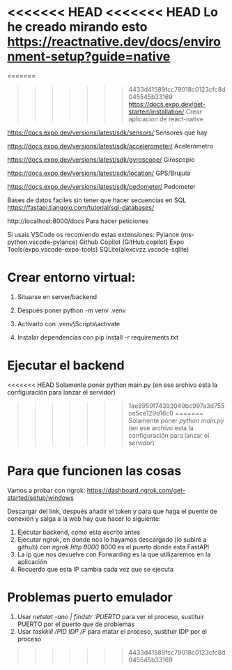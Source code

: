 <<<<<<< HEAD
<<<<<<< HEAD
Lo he creado mirando esto https://reactnative.dev/docs/environment-setup?guide=native
=======
=======
>>>>>>> 4433d41589fcc79018c0123cfc8d045545b33169
https://docs.expo.dev/get-started/installation/ Crear aplicacion de react-native

https://docs.expo.dev/versions/latest/sdk/sensors/ Sensores que hay

https://docs.expo.dev/versions/latest/sdk/accelerometer/ Acelerómetro

https://docs.expo.dev/versions/latest/sdk/gyroscope/ Giroscopio

https://docs.expo.dev/versions/latest/sdk/location/ GPS/Brujula

https://docs.expo.dev/versions/latest/sdk/pedometer/ Pedometer

Bases de datos faciles sin tener que hacer secuencias en SQL
https://fastapi.tiangolo.com/tutorial/sql-databases/

http://localhost:8000/docs Para hacer peticiones

Si usais VSCode os recomiendo estas extensiones:
Pylance (ms-python.vscode-pylance)
Github Copilot (GitHub.copilot)
Expo Tools(expo.vscode-expo-tools)
SQLite(alexcvzz.vscode-sqlite)

# Crear entorno virtual:

1. Situarse en server/backend

2. Después poner python -m venv .venv

3. Activarlo con .venv\Scripts\activate

4. Instalar dependencias con pip install -r requirements.txt

# Ejecutar el backend

<<<<<<< HEAD
Solamente poner python main.py (en ese archivo esta la configuración para lanzar el servidor)
>>>>>>> 1ae8959f74392049bc997a3d755ce5ce129d16c0
=======
Solamente poner *python main.py* (en ese archivo esta la configuración para lanzar el servidor)

# Para que funcionen las cosas

Vamos a probar con ngrok:
https://dashboard.ngrok.com/get-started/setup/windows

Descargar del link, después añadir el token y para que haga el puente de conexión y salga a la web hay que hacer lo siguiente:

1. Ejecutar backend, como esta escrito antes
2. Ejecutar ngrok, en donde nos lo hayamos descargado (lo subiré a github) con *ngrok http 8000* 8000 es el puerto donde esta FastAPI
3. La ip que nos devuelve con Forwarding es la que utilizaremos en la aplicación
4. Recuerdo que esta IP cambia cada vez que se ejecuta

# Problemas puerto emulador

1. Usar *netstat -ano | findstr :PUERTO* para ver el proceso, sustituir PUERTO por el puerto que de problemas
2. Usar *taskkill /PID IDP /F* para matar el proceso, sustituir IDP por el proceso
>>>>>>> 4433d41589fcc79018c0123cfc8d045545b33169
